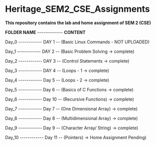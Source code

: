 # Heritage_SEM2_CSE_Assignments

**This repository contains the lab and home assignment of SEM 2 (CSE)**

**FOLDER NAME** ------------- **CONTENT**
              
Day_0 ------------ DAY 1 -- (Basic Linux Commands - NOT UPLOADED)
             
Day_1 ------------ DAY 2 -- (Basic Problem Solving -> complete)
             
Day_2 ------------ DAY 3 -- (Control Statements -> complete)
              
Day_3 ------------ DAY 4 -- (Loops - 1 -> complete)
              
Day_4 ------------ Day 5 -- (Loops - 2 -> complete)
              
Day_5 ------------ Day 6 -- (Basics of C Functions -> complete)

Day_6 ------------ Day 10 -- (Recursive Functions) -> complete)

Day_7 ------------ Day 7 -- (One Dimensional Array) -> complete)

Day_8 ------------ Day 8 -- (Multidimensional Array) -> complete)

Day_9 ------------ Day 9 -- (Character Array/ String) -> complete)

Day_10 ------------ Day 11 -- (Pointers) -> Home Assignment Pending)
